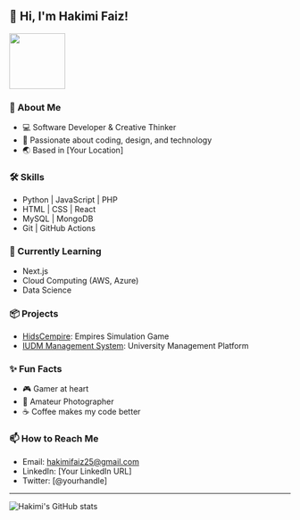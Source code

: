 ## 👋 Hi, I'm Hakimi Faiz!

<img src="https://media.giphy.com/media/l3vR85PnGsBwu1PFK/giphy.gif" width="100"/>

### 🚀 About Me
- 💻 Software Developer & Creative Thinker
- 🎨 Passionate about coding, design, and technology
- 🌏 Based in [Your Location]

### 🛠️ Skills
- Python | JavaScript | PHP
- HTML | CSS | React
- MySQL | MongoDB
- Git | GitHub Actions

### 🌱 Currently Learning
- Next.js
- Cloud Computing (AWS, Azure)
- Data Science

### 📦 Projects
- [HidsCempire](https://github.com/hakimifaiz25/hidscempire): Empires Simulation Game
- [IUDM Management System](https://github.com/hakimifaiz25/iudmmanagementsystem): University Management Platform

### ✨ Fun Facts
- 🎮 Gamer at heart
- 📸 Amateur Photographer
- ☕ Coffee makes my code better

### 📫 How to Reach Me
- Email: hakimifaiz25@gmail.com
- LinkedIn: [Your LinkedIn URL]
- Twitter: [@yourhandle]

---

![Hakimi's GitHub stats](https://github-readme-stats.vercel.app/api?username=hakimifaiz25&show_icons=true&theme=radical)
